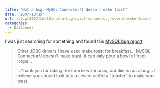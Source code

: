 ```yaml
---
title: "Not a bug: MySQL Connector/J doesn't make toast"
date: "2007-10-15"
url: /blog/2007/10/15/not-a-bug-mysql-connectorj-doesnt-make-toast/
categories:
  - Databases
---
```

I was just searching for something and found this [MySQL bug report](http://bugs.mysql.com/bug.php?id=2):

<blockquote cite="http://bugs.mysql.com/bug.php?id=2">
  <p>
    Other JDBC drivers I have used make toast for breakfast... MySQL Connector/J doesn't make toast, it can only pour a bowl of froot loops...
  </p>
  
  <p>
    ...Thank you for taking the time to write to us, but this is not a bug... I believe you should look into a device called a "toaster" to make your toast.
  </p>
</blockquote>


